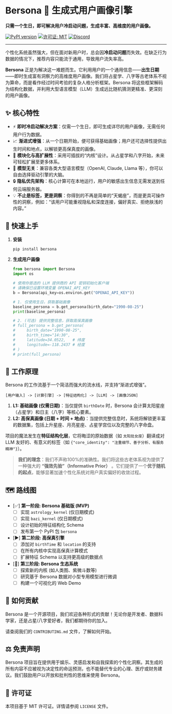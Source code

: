 # Bersona 🧬 生成式用户画像引擎

**只需一个生日，即可解决用户冷启动问题，生成丰富、高维度的用户画像。**

[![PyPI version](https://badge.fury.io/py/bersona.svg)](https://badge.fury.io/py/bersona)
[![许可证: MIT](https://img.shields.io/badge/许可证-MIT-yellow.svg)](https://opensource.org/licenses/MIT)
[![Discord](https://img.shields.io/discord/YOUR_DISCORD_ID?label=加入我们&logo=discord)](https://discord.gg/YOUR_INVITE_LINK)

---

个性化系统虽然强大，但在面对新用户时，总会因**冷启动问题**而失效。在缺乏行为数据的情况下，推荐内容只能流于通用，导致用户流失率高。

**Bersona** 正是为解决这一难题而生。它利用用户的一个通用信息——**出生日期**——即时生成富有洞察力的高维度用户画像。我们将占星学、八字等古老体系不视为算命，而是看作经过时间考验的复杂人格分析框架。Bersona 将这些框架解码为结构化数据，并利用大型语言模型（LLM）生成远比随机猜测更精准、更深刻的用户画像。

## ✨ 核心特性

*   ⚡️ **即时冷启动解决方案**：仅需一个生日，即可生成详尽的用户画像，无需任何用户行为数据。
*   📈 **渐进式增强**：从一个日期开始，便可获得基础画像；用户还可选择性提供出生时间和地点，以解锁更高保真度的画像。
*   🧩 **模块化与高扩展性**：采用可插拔的“内核”设计。从占星学和八字开始，未来可轻松扩展至更多体系。
*   🤖 **模型无关**：兼容各类大型语言模型（OpenAI, Claude, Llama 等），你可以自由选择驱动引擎的大脑。
*   🔒 **隐私优先架构**：核心计算可在本地运行，用户的敏感出生信息无需发送到任何云端服务器。
*   💡 **不止是标签，更是洞察**：你得到的不再是简单的“天蝎座”，而是更具可操作性的洞察，例如：“该用户可能重视隐私和深度连接，偏好真实、拒绝肤浅的内容。”

## 🚀 快速上手

1.  **安装**
    ```bash
    pip install bersona
    ```

2.  **生成用户画像**
    ```python
    from bersona import Bersona
    import os

    # 使用你首选的 LLM 提供商的 API 密钥初始化客户端
    # 请确保已设置环境变量 OPENAI_API_KEY
    b = Bersona(api_key=os.environ.get("OPENAI_API_KEY"))

    # 1. 仅使用生日，获取基础画像
    baseline_persona = b.get_persona(birth_date="1990-08-25")
    print(baseline_persona)

    # 2. (可选) 提供完整信息，获取高保真画像
    # full_persona = b.get_persona(
    #     birth_date="1990-08-25",
    #     birth_time="14:30",
    #     latitude=34.0522,   # 纬度
    #     longitude=-118.2437 # 经度
    # )
    # print(full_persona)
    ```

## 🤔 工作原理

Bersona 的工作流基于一个简洁而强大的流水线，并支持“渐进式增强”。

`[用户输入] -> [计算引擎] -> [特征结构化] -> [LLM] -> [画像JSON]`

1.  **L1: 基础画像 (仅需日期)**：当仅提供 `birthDate` 时，Bersona 会计算太阳星座（占星学）和日主（八字）等核心要素。
2.  **L2: 高保真画像 (日期 + 时间 + 地点)**：当提供完整信息时，系统将解锁更丰富的数据集，包括上升星座、月亮星座、占星学宫位以及完整的八字命盘。

项目的魔法发生在**特征结构化层**，它将晦涩的原始数据（如 `太阳处女座`）翻译成对 LLM 友好的、有意义的标签（如 `{"core_identity": "注重细节、善于分析、有服务精神"}`）。

> **我们的理念**：我们不声称100%的准确性。我们将这些古老体系视为提供了一种强大的 **“强效先验”（Informative Prior）** 。它们提供了一个**优于随机的起点**，能够显著加速个性化系统对用户真实偏好的收敛过程。

## 🗺️ 路线图

- [✅] **第一阶段: Bersona 基础版 (MVP)**
  - [ ] 实现 `astrology_kernel` (仅日期模式)
  - [ ] 实现 `bazi_kernel` (仅日期模式)
  - [ ] 设计初始的特征结构化 Schema
  - [ ] 发布第一个 PyPI 包 `bersona`

- [▶️] **第二阶段: 高保真引擎**
  - [ ] 添加对 `birthTime` 和 `location` 的支持
  - [ ] 在所有内核中实现高保真计算模式
  - [ ] 扩展特征 Schema 以支持更高级的数据点

- [🚀] **第三阶段: Bersona 生态系统**
  - [ ] 探索新的内核 (如人类图、紫微斗数等)
  - [ ] 研究基于 Bersona 数据对小型专用模型进行微调
  - [ ] 构建一个可视化的 Web Demo

## 🙌 如何贡献

Bersona 是一个开源项目，我们欢迎各种形式的贡献！无论你是开发者、数据科学家，还是占星/八字爱好者，我们都期待你的加入。

请查阅我们的 `CONTRIBUTING.md` 文件，了解如何开始。

## ⚖️ 免责声明

Bersona 项目旨在提供用于娱乐、灵感启发和自我探索的个性化洞察。其生成的所有内容不应被视为决定性的命运预测，也不能替代专业的心理、医疗或财务建议。我们鼓励用户以开放和批判性的思维来使用 Bersona。

## 📄 许可证

本项目基于 MIT 许可证。详情请参阅 `LICENSE` 文件。